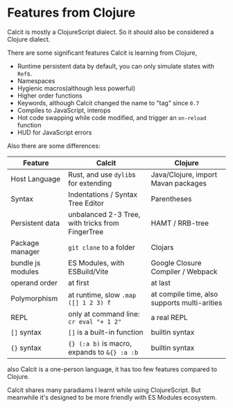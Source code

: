 # Features from Clojure

Calcit is mostly a ClojureScript dialect. So it should also be considered a Clojure dialect.

There are some significant features Calcit is learning from Clojure,

- Runtime persistent data by default, you can only simulate states with `Ref`s.
- Namespaces
- Hygienic macros(although less powerful)
- Higher order functions
- Keywords, although Calcit changed the name to "tag" since `0.7`
- Compiles to JavaScript, interops
- Hot code swapping while code modified, and trigger an `on-reload` function
- HUD for JavaScript errors

Also there are some differences:

| Feature           | Calcit                                           | Clojure                                      |
| ----------------- | ------------------------------------------------ | -------------------------------------------- |
| Host Language     | Rust, and use `dylib`s for extending             | Java/Clojure, import Mavan packages          |
| Syntax            | Indentations / Syntax Tree Editor                | Parentheses                                  |
| Persistent data   | unbalanced 2-3 Tree, with tricks from FingerTree | HAMT / RRB-tree                              |
| Package manager   | `git clone` to a folder                          | Clojars                                      |
| bundle js modules | ES Modules, with ESBuild/Vite                    | Google Closure Compiler / Webpack            |
| operand order     | at first                                         | at last                                      |
| Polymorphism      | at runtime, slow `.map ([] 1 2 3) f`             | at compile time, also supports multi-arities |
| REPL              | only at command line: `cr eval "+ 1 2"`          | a real REPL                                  |
| `[]` syntax       | `[]` is a built-in function                      | builtin syntax                               |
| `{}` syntax       | `{} (:a b)` is macro, expands to `&{} :a :b`     | builtin syntax                               |

also Calcit is a one-person language, it has too few features compared to Clojure.

Calcit shares many paradiams I learnt while using ClojureScript. But meanwhile it's designed to be more friendly with ES Modules ecosystem.
